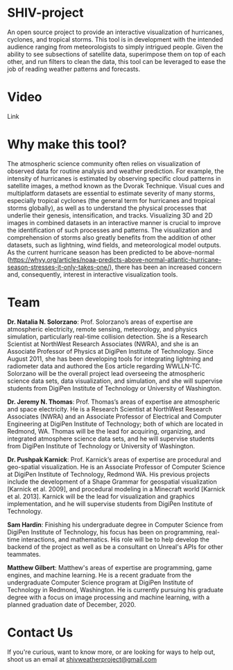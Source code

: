 # SHIV-project
An open source project to provide an interactive visualization of hurricanes, cyclones, and tropical storms. This tool is in development with the intended audience ranging from meteorologists to simply intrigued people. Given the ability to see subsections of satellite data, superimpose them on top of each other, and run filters to clean the data, this tool can be leveraged to ease the job of reading weather patterns and forecasts.

# Video
Link

# Why make this tool?
The atmospheric science community often relies on visualization of observed data for routine analysis and weather prediction. For example, the intensity of hurricanes is estimated by observing specific cloud patterns in satellite images, a method known as the Dvorak Technique. Visual cues and multiplatform datasets are essential to estimate severity of many storms, especially tropical cyclones (the general term for hurricanes and tropical storms globally), as well as to understand the physical processes that underlie their genesis, intensification, and tracks. Visualizing 3D and 2D images in combined datasets in an interactive manner is crucial to improve the identification of such processes and patterns. The visualization and comprehension of storms also greatly benefits from the addition of other datasets, such as lightning, wind fields, and meteorological model outputs. As the current hurricane season has been predicted to be above-normal (https://whyy.org/articles/noaa-predicts-above-normal-atlantic-hurricane-season-stresses-it-only-takes-one/), there has been an increased concern and, consequently, interest in interactive visualization tools. 

# Team
**Dr. Natalia N. Solorzano**: Prof. Solorzano’s areas of expertise are atmospheric electricity, remote sensing, meteorology, and physics simulation, particularly real-time collision detection. She is a Research Scientist at NorthWest Research Associates (NWRA), and she is an Associate Professor of Physics at DigiPen Institute of Technology. Since August 2011, she has been developing tools for integrating lightning and radiometer data and authored the Eos article regarding WWLLN-TC.  Solorzano will be the overall project lead overseeing the atmospheric science data sets, data visualization, and simulation, and she will supervise students from DigiPen Institute of Technology or University of Washington. 

**Dr. Jeremy N. Thomas**: Prof. Thomas’s areas of expertise are atmospheric and space electricity. He is a Research Scientist at NorthWest Research Associates (NWRA) and an Associate Professor of Electrical and Computer Engineering at DigiPen Institute of Technology; both of which are located in Redmond, WA.  Thomas will be the lead for acquiring, organizing, and integrated atmosphere science data sets, and he will supervise students from DigiPen Institute of Technology or University of Washington. 

**Dr. Pushpak Karnick**: Prof. Karnick’s areas of expertise are procedural and geo-spatial visualization. He is an Associate Professor of Computer Science at DigiPen Institute of Technology, Redmond WA. His previous projects include the development of a Shape Grammar for geospatial visualization [Karnick et al. 2009], and procedural modeling in a Minecraft world [Karnick et al. 2013]. Karnick will be the lead for visualization and graphics implementation, and he will supervise students from DigiPen Institute of Technology.

**Sam Hardin**: Finishing his undergraduate degree in Computer Science from DigiPen Institute of Technology, his focus has been on programming, real-time interactions, and mathematics. His role will be to help develop the backend of the project as well as be a consultant on Unreal's APIs for other teammates.

**Matthew Gilbert**: Matthew's areas of expertise are programming, game engines, and machine learning. He is a recent graduate from the undergraduate Computer Science program at DigiPen Institute of Technology in Redmond, Washington. He is currently pursuing his graduate degree with a focus on image processing and machine learning, with a planned graduation date of December, 2020.

# Contact Us
If you're curious, want to know more, or are looking for ways to help out, shoot us an email at shivweatherproject@gmail.com
